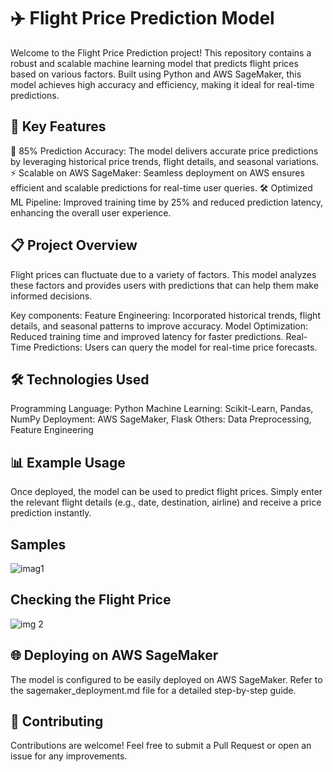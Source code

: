 
# ✈️ Flight Price Prediction Model

Welcome to the Flight Price Prediction project! This repository contains a robust and scalable machine learning model that predicts flight prices based on various factors. Built using Python and AWS SageMaker, this model achieves high accuracy and efficiency, making it ideal for real-time predictions.


## 🌟 Key Features

🚀 85% Prediction Accuracy: The model delivers accurate price predictions by leveraging historical price trends, flight details, and seasonal variations.
⚡ Scalable on AWS SageMaker: Seamless deployment on AWS ensures efficient and scalable predictions for real-time user queries.
🛠 Optimized ML Pipeline: Improved training time by 25% and reduced prediction latency, enhancing the overall user experience.
## 📋 Project Overview

Flight prices can fluctuate due to a variety of factors. This model analyzes these factors and provides users with predictions that can help them make informed decisions.

Key components:
Feature Engineering: Incorporated historical trends, flight details, and seasonal patterns to improve accuracy.
Model Optimization: Reduced training time and improved latency for faster predictions.
Real-Time Predictions: Users can query the model for real-time price forecasts.
## 🛠 Technologies Used

Programming Language: Python
Machine Learning: Scikit-Learn, Pandas, NumPy
Deployment: AWS SageMaker, Flask
Others: Data Preprocessing, Feature Engineering
## 📊 Example Usage

Once deployed, the model can be used to predict flight prices. Simply enter the relevant flight details (e.g., date, destination, airline) and receive a price prediction instantly.
## Samples
![imag1](https://github.com/user-attachments/assets/c8b50b84-f9c1-4f8f-9d78-7c8a707ab180)




## Checking the Flight Price
![img 2](https://github.com/user-attachments/assets/083f8133-3630-4f06-a306-bf61776cb863)



## 🌐 Deploying on AWS SageMaker

The model is configured to be easily deployed on AWS SageMaker. Refer to the sagemaker_deployment.md file for a detailed step-by-step guide.
## 📄 Contributing

Contributions are welcome! Feel free to submit a Pull Request or open an issue for any improvements.
